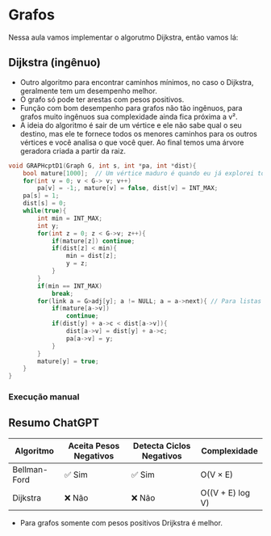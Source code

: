 # Grafos

Nessa aula vamos implementar o algorutmo Dijkstra, então vamos lá:

## Dijkstra (ingênuo)

- Outro algoritmo para encontrar caminhos mínimos, no caso o Dijkstra, geralmente tem um desempenho melhor.
- O grafo só pode ter arestas com pesos positivos. 
- Função com bom desempenho para grafos não tão ingênuos, para grafos muito ingênuos sua complexidade ainda fica próxima a v².
- A ideia do algoritmo é sair de um vértice e ele não sabe qual o seu destino, mas ele te fornece todos os menores caminhos para os outros vértices e você analisa o que você quer. Ao final temos uma árvore geradora criada a partir da raiz.

```C
void GRAPHcptD1(Graph G, int s, int *pa, int *dist){
    bool mature[1000];  // Um vértice maduro é quando eu já explorei todo mundo que esse vértice sai
    for(int v = 0; v < G-> v; v++)
        pa[v] = -1;, mature[v] = false, dist[v] = INT_MAX;
    pa[s] = 1;
    dist[s] = 0;
    while(true){
        int min = INT_MAX;
        int y;
        for(int z = 0; z < G->v; z++){
            if(mature[z]) continue;
            if(dist[z] < min){
                min = dist[z];
                y = z;
            }
        }
        if(min == INT_MAX)
            break;
        for(link a = G>adj[y]; a != NULL; a = a->next){ // Para listas de adjacências
            if(mature[a->v]) 
                continue;
            if(dist[y] + a->c < dist[a->v]){
                dist[a->v] = dist[y] + a->c;
                pa[a->v] = y;
            }
        } 
        mature[y] = true;
    }
}
```

### Execução manual

## Resumo ChatGPT

| Algoritmo    | Aceita Pesos Negativos | Detecta Ciclos Negativos | Complexidade          |
| ------------ | ---------------------- | ------------------------ | --------------------- |
| Bellman-Ford | ✅ Sim                  | ✅ Sim                    | O(V × E)              |
| Dijkstra     | ❌ Não                  | ❌ Não                    | O((V + E) log V)      |


- Para grafos somente com pesos positivos Drijkstra é melhor.
